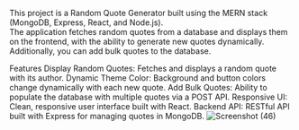 This project is a Random Quote Generator built using the MERN stack (MongoDB, Express, React, and Node.js). <br/>The application fetches random quotes from a database and displays them on the frontend, with the ability to generate new quotes dynamically. Additionally, you can add bulk quotes to the database.<br/>

Features
Display Random Quotes: Fetches and displays a random quote with its author.
Dynamic Theme Color: Background and button colors change dynamically with each new quote.
Add Bulk Quotes: Ability to populate the database with multiple quotes via a POST API.
Responsive UI: Clean, responsive user interface built with React.
Backend API: RESTful API built with Express for managing quotes in MongoDB.
![Screenshot (46)](https://github.com/user-attachments/assets/d52d0f4e-f1e2-4c54-9c61-0518465a6bd0)
